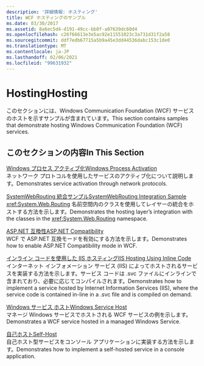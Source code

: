 ```yaml
---
description: '詳細情報: ホスティング'
title: WCF ホスティングのサンプル
ms.date: 03/30/2017
ms.assetid: 8a6ec5d4-d191-49cc-bb0f-a07639dc60d4
ms.openlocfilehash: c26f66613e3e5ac92e11551023c3a731d31f2a58
ms.sourcegitcommit: ddf7edb67715a5b9a45e3dd44536dabc153c1de0
ms.translationtype: MT
ms.contentlocale: ja-JP
ms.lasthandoff: 02/06/2021
ms.locfileid: "99631932"
---
```

# <a name="hosting"></a><span data-ttu-id="6002e-103">Hosting</span><span class="sxs-lookup"><span data-stu-id="6002e-103">Hosting</span></span>

<span data-ttu-id="6002e-104">このセクションには、Windows Communication Foundation (WCF) サービスのホストを示すサンプルが含まれています。</span><span class="sxs-lookup"><span data-stu-id="6002e-104">This section contains samples that demonstrate hosting Windows Communication Foundation (WCF) services.</span></span>  
  
## <a name="in-this-section"></a><span data-ttu-id="6002e-105">このセクションの内容</span><span class="sxs-lookup"><span data-stu-id="6002e-105">In This Section</span></span>  

 [<span data-ttu-id="6002e-106">Windows プロセス アクティブ化</span><span class="sxs-lookup"><span data-stu-id="6002e-106">Windows Process Activation</span></span>](windows-process-activation.md)  
 <span data-ttu-id="6002e-107">ネットワーク プロトコルを使用したサービスのアクティブ化について説明します。</span><span class="sxs-lookup"><span data-stu-id="6002e-107">Demonstrates service activation through network protocols.</span></span>  
  
 [<span data-ttu-id="6002e-108">SystemWebRouting 統合サンプル</span><span class="sxs-lookup"><span data-stu-id="6002e-108">SystemWebRouting Integration Sample</span></span>](systemwebrouting-integration-sample.md)  
 <span data-ttu-id="6002e-109"><xref:System.Web.Routing> 名前空間内のクラスを使用してレイヤーの統合をホストする方法を示します。</span><span class="sxs-lookup"><span data-stu-id="6002e-109">Demonstrates the hosting layer’s integration with the classes in the <xref:System.Web.Routing> namespace.</span></span>  
  
 [<span data-ttu-id="6002e-110">ASP.NET 互換性</span><span class="sxs-lookup"><span data-stu-id="6002e-110">ASP.NET Compatibility</span></span>](aspnet-compatibility.md)  
 <span data-ttu-id="6002e-111">WCF で ASP.NET 互換モードを有効にする方法を示します。</span><span class="sxs-lookup"><span data-stu-id="6002e-111">Demonstrates how to enable ASP.NET Compatibility mode in WCF.</span></span>  
  
 [<span data-ttu-id="6002e-112">インライン コードを使用した IIS ホスティング</span><span class="sxs-lookup"><span data-stu-id="6002e-112">IIS Hosting Using Inline Code</span></span>](iis-hosting-using-inline-code.md)  
 <span data-ttu-id="6002e-113">インターネット インフォメーション サービス (IIS) によってホストされるサービスを実装する方法を示します。サービス コードは .svc ファイルにインラインで含まれており、必要に応じてコンパイルされます。</span><span class="sxs-lookup"><span data-stu-id="6002e-113">Demonstrates how to implement a service hosted by Internet Information Services (IIS), where the service code is contained in-line in a .svc file and is compiled on demand.</span></span>  
  
 [<span data-ttu-id="6002e-114">Windows サービス ホスト</span><span class="sxs-lookup"><span data-stu-id="6002e-114">Windows Service Host</span></span>](windows-service-host.md)  
 <span data-ttu-id="6002e-115">マネージ Windows サービスでホストされる WCF サービスの例を示します。</span><span class="sxs-lookup"><span data-stu-id="6002e-115">Demonstrates a WCF service hosted in a managed Windows Service.</span></span>  
  
 [<span data-ttu-id="6002e-116">自己ホスト</span><span class="sxs-lookup"><span data-stu-id="6002e-116">Self-Host</span></span>](self-host.md)  
 <span data-ttu-id="6002e-117">自己ホスト型サービスをコンソール アプリケーションに実装する方法を示します。</span><span class="sxs-lookup"><span data-stu-id="6002e-117">Demonstrates how to implement a self-hosted service in a console application.</span></span>
